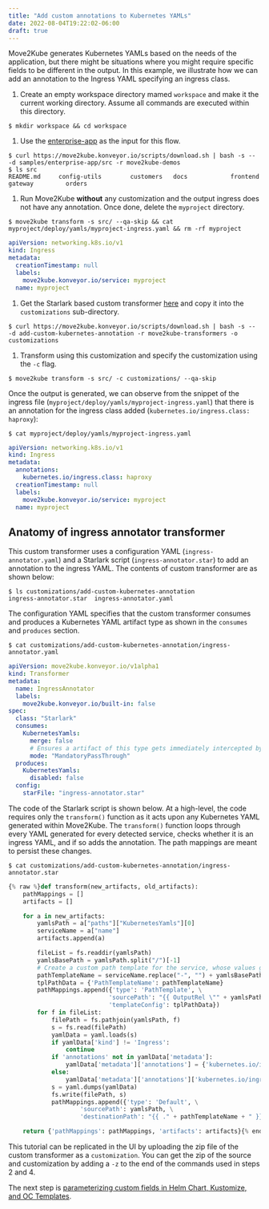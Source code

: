 ```yaml
---
title: "Add custom annotations to Kubernetes YAMLs"
date: 2022-08-04T19:22:02-06:00
draft: true
---
```


Move2Kube generates Kubernetes YAMLs based on the needs of the application, but there might be situations where you might require specific fields to be different in the output. In this example, we illustrate how we can add an annotation to the Ingress YAML specifying an ingress class.

1. Create an empty workspace directory mamed `workspace` and make it the current working directory. Assume all commands are executed within this directory.
  ```console
  $ mkdir workspace && cd workspace
  ```

1. Use the [enterprise-app](https://github.com/konveyor/move2kube-demos/tree/main/samples/enterprise-app) as the input for this flow.
  ```console
  $ curl https://move2kube.konveyor.io/scripts/download.sh | bash -s -- -d samples/enterprise-app/src -r move2kube-demos    
  $ ls src
  README.md		config-utils		customers	docs			frontend		gateway			orders
  ```

1. Run Move2Kube **without** any customization and the output ingress does not have any annotation. Once done, delete the `myproject` directory.
  ```console
  $ move2kube transform -s src/ --qa-skip && cat myproject/deploy/yamls/myproject-ingress.yaml && rm -rf myproject
  ```
  ```yaml
  apiVersion: networking.k8s.io/v1
  kind: Ingress
  metadata:
    creationTimestamp: null
    labels:
      move2kube.konveyor.io/service: myproject
    name: myproject
  ```

1. Get the Starlark based custom transformer [here](https://github.com/konveyor/move2kube-transformers/tree/main/add-custom-kubernetes-annotation) and copy it into the `customizations` sub-directory.
  ```console
  $ curl https://move2kube.konveyor.io/scripts/download.sh | bash -s -- -d add-custom-kubernetes-annotation -r move2kube-transformers -o customizations
  ```

1. Transform using this customization and specify the customization using the `-c` flag.
  ```console
  $ move2kube transform -s src/ -c customizations/ --qa-skip
  ```

Once the output is generated, we can observe from the snippet of the ingress file (`myproject/deploy/yamls/myproject-ingress.yaml`) that there is an annotation for the ingress class added (`kubernetes.io/ingress.class: haproxy`):
  ```console
  $ cat myproject/deploy/yamls/myproject-ingress.yaml
  ```
  ```yaml
  apiVersion: networking.k8s.io/v1
  kind: Ingress
  metadata:
    annotations:
      kubernetes.io/ingress.class: haproxy
    creationTimestamp: null
    labels:
      move2kube.konveyor.io/service: myproject
    name: myproject
  ```

## Anatomy of ingress annotator transformer

This custom transformer uses a configuration YAML (`ingress-annotator.yaml`) and a Starlark script (`ingress-annotator.star`) to add an annotation to the ingress YAML. The contents of custom transformer are as shown below:
  ```console
  $ ls customizations/add-custom-kubernetes-annotation
  ingress-annotator.star  ingress-annotator.yaml
  ```
The configuration YAML specifies that the custom transformer consumes and produces a Kubernetes YAML artifact type as shown in the `consumes` and `produces` section.
  ```console
  $ cat customizations/add-custom-kubernetes-annotation/ingress-annotator.yaml
  ```
  ```yaml
  apiVersion: move2kube.konveyor.io/v1alpha1
  kind: Transformer
  metadata:
    name: IngressAnnotator
    labels:
      move2kube.konveyor.io/built-in: false
  spec:
    class: "Starlark"
    consumes:
      KubernetesYamls:
        merge: false
        # Ensures a artifact of this type gets immediately intercepted by this transformer
        mode: "MandatoryPassThrough"
    produces:
      KubernetesYamls:
        disabled: false
    config:
      starFile: "ingress-annotator.star"
  ```

The code of the Starlark script is shown below. At a high-level, the code requires only the `transform()` function as it acts upon any Kubernetes YAML generated within Move2Kube. The `transform()` function loops through every YAML generated for every detected service, checks whether it is an ingress YAML, and if so adds the annotation. The path mappings are meant to persist these changes.
  ```console
  $ cat customizations/add-custom-kubernetes-annotation/ingress-annotator.star
  ```
  ```python
  {% raw %}def transform(new_artifacts, old_artifacts):
      pathMappings = []
      artifacts = []

      for a in new_artifacts:
          yamlsPath = a["paths"]["KubernetesYamls"][0]
          serviceName = a["name"]
          artifacts.append(a)

          fileList = fs.readdir(yamlsPath)
          yamlsBasePath = yamlsPath.split("/")[-1]
          # Create a custom path template for the service, whose values gets filled and can be used in other pathmappings
          pathTemplateName = serviceName.replace("-", "") + yamlsBasePath
          tplPathData = {'PathTemplateName': pathTemplateName}
          pathMappings.append({'type': 'PathTemplate', \
                              'sourcePath': "{{ OutputRel \"" + yamlsPath + "\" }}", \
                              'templateConfig': tplPathData})
          for f in fileList:
              filePath = fs.pathjoin(yamlsPath, f)
              s = fs.read(filePath)
              yamlData = yaml.loads(s)
              if yamlData['kind'] != 'Ingress':
                  continue
              if 'annotations' not in yamlData['metadata']:
                  yamlData['metadata']['annotations'] = {'kubernetes.io/ingress.class': 'haproxy'}
              else:
                  yamlData['metadata']['annotations']['kubernetes.io/ingress.class'] = 'haproxy'
              s = yaml.dumps(yamlData)
              fs.write(filePath, s)
              pathMappings.append({'type': 'Default', \
                      'sourcePath': yamlsPath, \
                      'destinationPath': "{{ ." + pathTemplateName + " }}"})

      return {'pathMappings': pathMappings, 'artifacts': artifacts}{% endraw %}
  ```

This tutorial can be replicated in the UI by uploading the zip file of the custom transformer as a `customization`. You can get the zip of the source and customization by adding a `-z` to the end of the commands used in steps 2 and 4.

The next step is [parameterizing custom fields in Helm Chart, Kustomize, and OC Templates](/tutorials/customizing-the-output/custom-parameterization-of-helm-charts-kustomize-octemplates).
